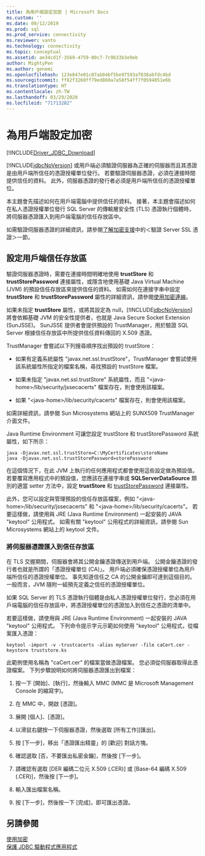 ```yaml
---
title: 為用戶端設定加密 | Microsoft Docs
ms.custom: ''
ms.date: 09/12/2019
ms.prod: sql
ms.prod_service: connectivity
ms.reviewer: vanto
ms.technology: connectivity
ms.topic: conceptual
ms.assetid: ae34cd1f-3569-4759-80c7-7c9b33b3e9eb
author: MightyPen
ms.author: genemi
ms.openlocfilehash: 123e847e01c07ab04bf5be97593af838abfdc4bd
ms.sourcegitcommit: ff82f3260ff79ed860a7a58f54ff7f0594851e6b
ms.translationtype: HT
ms.contentlocale: zh-TW
ms.lasthandoff: 03/29/2020
ms.locfileid: "71713282"
---
```

# <a name="configuring-the-client-for-encryption"></a>為用戶端設定加密
[!INCLUDE[Driver_JDBC_Download](../../includes/driver_jdbc_download.md)]

  [!INCLUDE[jdbcNoVersion](../../includes/jdbcnoversion_md.md)] 或用戶端必須驗證伺服器為正確的伺服器而且其憑證是由用戶端所信任的憑證授權單位發行。 若要驗證伺服器憑證，必須在連接時間提供信任的資料。 此外，伺服器憑證的發行者必須是用戶端所信任的憑證授權單位。  
  
 本主題會先描述如何在用戶端電腦中提供信任的資料。 接著，本主題會描述如何在私人憑證授權單位發行 SQL Server 的傳輸層安全性 (TLS) 憑證執行個體時，將伺服器憑證匯入到用戶端電腦的信任存放區中。  
  
 如需驗證伺服器憑證的詳細資訊，請參閱[了解加密支援](../../connect/jdbc/understanding-ssl-support.md)中的＜驗證 Server SSL 憑證＞一節。  
  
## <a name="configuring-the-client-trust-store"></a>設定用戶端信任存放區 
 驗證伺服器憑證時，需要在連接時間明確地使用 **trustStore** 和 **trustStorePassword** 連接屬性，或隱含地使用基礎 Java Virtual Machine (JVM) 的預設信任存放區來提供信任的資料。 如需如何在連接字串中設定 **trustStore** 和 **trustStorePassword** 屬性的詳細資訊，請參閱[使用加密連線](../../connect/jdbc/connecting-with-ssl-encryption.md)。  
  
 如果未指定 **trustStore** 屬性，或將其設定為 null，[!INCLUDE[jdbcNoVersion](../../includes/jdbcnoversion_md.md)] 將會依賴基礎 JVM 的安全性提供者，也就是 Java Secure Socket Extension (SunJSSE)。 SunJSSE 提供者會提供預設的 TrustManager，用於驗證 SQL Server 根據信任存放區中所提供信任資料傳回的 X.509 憑證。  
  
 TrustManager 會嘗試以下列搜尋順序找出預設的 trustStore：  
  
-   如果有定義系統屬性 "javax.net.ssl.trustStore"，TrustManager 會嘗試使用該系統屬性所指定的檔案名稱，尋找預設的 trustStore 檔案。  
  
-   如果未指定 "javax.net.ssl.trustStore" 系統屬性，而且 "\<java-home>/lib/security/jssecacerts" 檔案存在，則會使用該檔案。  
  
-   如果 "\<java-home>/lib/security/cacerts" 檔案存在，則會使用該檔案。  
  
 如需詳細資訊，請參閱 Sun Microsystems 網站上的 SUNX509 TrustManager 介面文件。  
  
 Java Runtime Environment 可讓您設定 trustStore 和 trustStorePassword 系統屬性，如下所示：  
  
```  
java -Djavax.net.ssl.trustStore=C:\MyCertificates\storeName  
java -Djavax.net.ssl.trustStorePassword=storePassword  
```  
  
 在這個情況下，在此 JVM 上執行的任何應用程式都會使用這些設定做為預設值。 若要覆寫應用程式中的預設值，您應該在連接字串或 **SQLServerDataSource** 類別的適當 setter 方法中，設定 **trustStore** 和 [trustStorePassword](../../connect/jdbc/reference/sqlserverdatasource-class.md) 連接屬性。  
  
 此外，您可以設定與管理預設的信任存放區檔案，例如 "\<java-home>/lib/security/jssecacerts" 和 "\<java-home>/lib/security/cacerts"。 若要這樣做，請使用與 JRE (Java Runtime Environment) 一起安裝的 JAVA "keytool" 公用程式。 如需有關 "keytool" 公用程式的詳細資訊，請參閱 Sun Microsystems 網站上的 keytool 文件。  
  
### <a name="importing-the-server-certificate-to-trust-store"></a>將伺服器憑證匯入到信任存放區  
 在 TLS 交握期間，伺服器會將其公開金鑰憑證傳送到用戶端。 公開金鑰憑證的發行者也就是所謂的「憑證授權單位 (CA)」。 用戶端必須確保憑證授權單位為用戶端所信任的憑證授權單位。 事先知道信任之 CA 的公開金鑰即可達到這個目的。 一般而言，JVM 隨附一組預先定義之信任的憑證授權單位。  
  
 如果 SQL Server 的 TLS 憑證執行個體是由私人憑證授權單位發行，您必須在用戶端電腦的信任存放區中，將憑證授權單位的憑證加入到信任之憑證的清單中。  
  
 若要這樣做，請使用與 JRE (Java Runtime Environment) 一起安裝的 JAVA "keytool" 公用程式。 下列命令提示字元示範如何使用 "keytool" 公用程式，從檔案匯入憑證：  
  
```  
keytool -import -v -trustcacerts -alias myServer -file caCert.cer -keystore truststore.ks  
```  
  
 此範例使用名稱為 "caCert.cer" 的檔案當做憑證檔案。 您必須從伺服器取得此憑證檔案。 下列步驟說明如何將伺服器憑證匯出到檔案：  
  
1.  按一下 [開始]、[執行]，然後輸入 MMC (MMC 是 Microsoft Management Console 的縮寫字)。  
  
2.  在 MMC 中，開啟 [憑證]。  
  
3.  展開 [個人]、[憑證]。  
  
4.  以滑鼠右鍵按一下伺服器憑證，然後選取 [所有工作]\[匯出]。  
  
5.  按 [下一步]，移出「憑證匯出精靈」的 [歡迎] 對話方塊。  
  
6.  確認選取 [否，不要匯出私密金鑰]，然後按 [下一步]。  
  
7.  請確認有選取 [DER 編碼二位元 X.509 (.CER)] 或 [Base-64 編碼 X.509 (.CER)]，然後按 [下一步]。  
  
8.  輸入匯出檔案名稱。  
  
9. 按 [下一步]，然後按一下 [完成]，即可匯出憑證。  
  
## <a name="see-also"></a>另請參閱  
 [使用加密](../../connect/jdbc/using-ssl-encryption.md)   
 [保護 JDBC 驅動程式應用程式](../../connect/jdbc/securing-jdbc-driver-applications.md)
